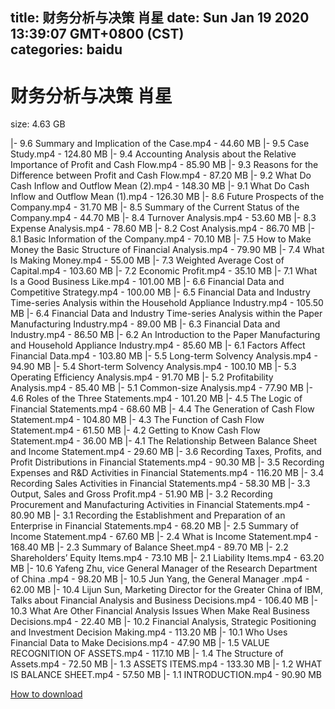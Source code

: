 
title: 财务分析与决策 肖星
date: Sun Jan 19 2020 13:39:07 GMT+0800 (CST)    
categories: baidu
---

# 财务分析与决策 肖星
size: 4.63 GB
 
 
|- 9.6 Summary and Implication of the Case.mp4 - 44.60 MB
|- 9.5 Case Study.mp4 - 124.80 MB
|- 9.4 Accounting Analysis about the Relative Importance of Profit and Cash Flow.mp4 - 85.90 MB
|- 9.3 Reasons for the Difference between Profit and Cash Flow.mp4 - 87.20 MB
|- 9.2 What Do Cash Inflow and Outflow Mean (2).mp4 - 148.30 MB
|- 9.1 What Do Cash Inflow and Outflow Mean (1).mp4 - 126.30 MB
|- 8.6 Future Prospects of the Company.mp4 - 31.70 MB
|- 8.5 Summary of the Current Status of the Company.mp4 - 44.70 MB
|- 8.4 Turnover Analysis.mp4 - 53.60 MB
|- 8.3 Expense Analysis.mp4 - 78.60 MB
|- 8.2 Cost Analysis.mp4 - 86.70 MB
|- 8.1 Basic Information of the Company.mp4 - 70.10 MB
|- 7.5 How to Make Money the Basic Structure of Financial Analysis.mp4 - 79.90 MB
|- 7.4 What Is Making Money.mp4 - 55.00 MB
|- 7.3 Weighted Average Cost of Capital.mp4 - 103.60 MB
|- 7.2 Economic Profit.mp4 - 35.10 MB
|- 7.1 What Is a Good Business Like.mp4 - 101.00 MB
|- 6.6 Financial Data and Competitive Strategy.mp4 - 100.00 MB
|- 6.5 Financial Data and Industry Time-series Analysis within the Household Appliance Industry.mp4 - 105.50 MB
|- 6.4 Financial Data and Industry Time-series Analysis within the Paper Manufacturing Industry.mp4 - 89.00 MB
|- 6.3 Financial Data and Industry.mp4 - 86.50 MB
|- 6.2 An Introduction to the Paper Manufacturing and Household Appliance Industry.mp4 - 85.60 MB
|- 6.1 Factors Affect Financial Data.mp4 - 103.80 MB
|- 5.5 Long-term Solvency Analysis.mp4 - 94.90 MB
|- 5.4 Short-term Solvency Analysis.mp4 - 100.10 MB
|- 5.3 Operating Efficiency Analysis.mp4 - 91.70 MB
|- 5.2 Profitability Analysis.mp4 - 85.40 MB
|- 5.1 Common-size Analysis.mp4 - 77.90 MB
|- 4.6 Roles of the Three Statements.mp4 - 101.20 MB
|- 4.5 The Logic of Financial Statements.mp4 - 68.60 MB
|- 4.4 The Generation of Cash Flow Statement.mp4 - 104.80 MB
|- 4.3 The Function of Cash Flow Statement.mp4 - 61.50 MB
|- 4.2 Getting to Know Cash Flow Statement.mp4 - 36.00 MB
|- 4.1 The Relationship Between Balance Sheet and Income Statement.mp4 - 29.60 MB
|- 3.6 Recording Taxes, Profits, and Profit Distributions in Financial Statements.mp4 - 90.30 MB
|- 3.5 Recording Expenses and R&D Activities in Financial Statements.mp4 - 116.20 MB
|- 3.4 Recording Sales Activities in Financial Statements.mp4 - 58.30 MB
|- 3.3 Output, Sales and Gross Profit.mp4 - 51.90 MB
|- 3.2 Recording Procurement and Manufacturing Activities in Financial Statements.mp4 - 80.90 MB
|- 3.1 Recording the Establishment and Preparation of an Enterprise in Financial Statements.mp4 - 68.20 MB
|- 2.5 Summary of Income Statement.mp4 - 67.60 MB
|- 2.4 What is Income Statement.mp4 - 168.40 MB
|- 2.3 Summary of Balance Sheet.mp4 - 89.70 MB
|- 2.2 Shareholders’ Equity Items.mp4 - 73.10 MB
|- 2.1 Liability Items.mp4 - 63.20 MB
|- 10.6 Yafeng Zhu, vice General Manager of the Research Department of China .mp4 - 98.20 MB
|- 10.5 Jun Yang, the General Manager .mp4 - 62.00 MB
|- 10.4 Lijun Sun, Marketing Director for the Greater China of IBM, Talks about Financial Analysis and Business Decisions.mp4 - 106.40 MB
|- 10.3 What Are Other Financial Analysis Issues When Make Real Business Decisions.mp4 - 22.40 MB
|- 10.2 Financial Analysis, Strategic Positioning and Investment Decision Making.mp4 - 113.20 MB
|- 10.1 Who Uses Financial Data to Make Decisions.mp4 - 47.90 MB
|- 1.5 VALUE RECOGNITION OF ASSETS.mp4 - 117.10 MB
|- 1.4 The Structure of Assets.mp4 - 72.50 MB
|- 1.3 ASSETS ITEMS.mp4 - 133.30 MB
|- 1.2 WHAT IS BALANCE SHEET.mp4 - 57.50 MB
|- 1.1 INTRODUCTION.mp4 - 90.90 MB

[How to download](https://bpcam.bemobtrk.com/go/2ceec3aa-1ca2-46d6-b9ff-aaa5c184517c?jno=2973)